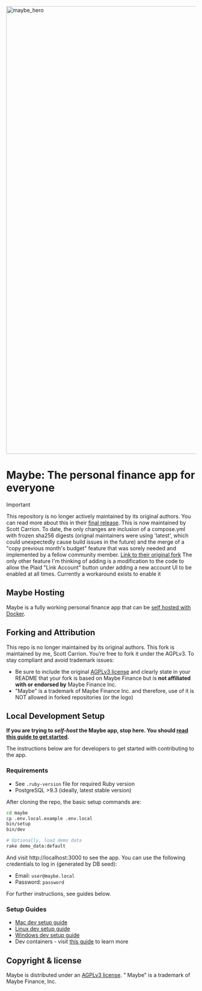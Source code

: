 
<img width="1190" alt="maybe_hero" src="https://github.com/user-attachments/assets/5ed08763-a9ee-42b2-a436-e05038fcf573" />

# Maybe: The personal finance app for everyone

> [!IMPORTANT]
> This repository is no longer actively maintained by its original authors. You can read more about this in their [final release](https://github.com/maybe-finance/maybe/releases/tag/v0.6.0).
> This is now maintained by Scott Carrion. To date, the only changes are inclusion of a compose.yml with frozen sha256 digests (orignal maintainers were using 'latest', which could unexpectedly cause build issues in the future) and the merge of a "copy previous month's budget" feature that was sorely needed and implemented by a fellow community member. [Link to their original fork](https://github.com/sathudeva7/maybe/tree/sathu-budget-copy-feature)
> The only other feature I'm thinking of adding is a modification to the code to allow the Plaid "Link Account" button under adding a new account UI to be enabled at all times. Currently a workaround exists to enable it

## Maybe Hosting

Maybe is a fully working personal finance app that can be [self hosted with Docker](docs/hosting/docker.md).

## Forking and Attribution

This repo is no longer maintained by its original authors. This fork is maintained by me, Scott Carrion. You’re free to fork it under the AGPLv3. To stay compliant and avoid trademark issues:

- Be sure to include the original [AGPLv3 license](https://github.com/maybe-finance/maybe/blob/main/LICENSE) and clearly state in your README that your fork is based on Maybe Finance but is **not affiliated with or endorsed by** Maybe Finance Inc.
- "Maybe" is a trademark of Maybe Finance Inc. and therefore, use of it is NOT allowed in forked repositories (or the logo)

## Local Development Setup

**If you are trying to _self-host_ the Maybe app, stop here. You
should [read this guide to get started](docs/hosting/docker.md).**

The instructions below are for developers to get started with contributing to the app.

### Requirements

- See `.ruby-version` file for required Ruby version
- PostgreSQL >9.3 (ideally, latest stable version)

After cloning the repo, the basic setup commands are:

```sh
cd maybe
cp .env.local.example .env.local
bin/setup
bin/dev

# Optionally, load demo data
rake demo_data:default
```

And visit http://localhost:3000 to see the app. You can use the following
credentials to log in (generated by DB seed):

- Email: `user@maybe.local`
- Password: `password`

For further instructions, see guides below.

### Setup Guides

- [Mac dev setup guide](https://github.com/maybe-finance/maybe/wiki/Mac-Dev-Setup-Guide)
- [Linux dev setup guide](https://github.com/maybe-finance/maybe/wiki/Linux-Dev-Setup-Guide)
- [Windows dev setup guide](https://github.com/maybe-finance/maybe/wiki/Windows-Dev-Setup-Guide)
- Dev containers - visit [this guide](https://code.visualstudio.com/docs/devcontainers/containers) to learn more

## Copyright & license

Maybe is distributed under
an [AGPLv3 license](https://github.com/maybe-finance/maybe/blob/main/LICENSE). "
Maybe" is a trademark of Maybe Finance, Inc.
